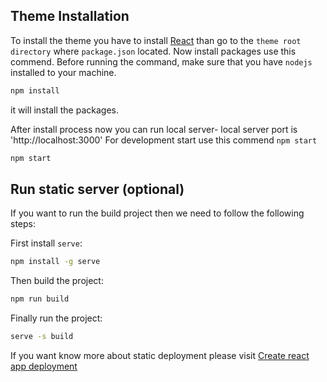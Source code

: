 ## Theme Installation

To install the theme you have to install [React](https://create-react-app.dev/) than go to the `theme root directory` where `package.json` located.
Now install packages use this commend. Before running the command, make sure that you have `nodejs` installed to your machine.

```bash
npm install
```
it will install the packages.

After install process now you can run local server- 
local server port is 'http://localhost:3000' For development start use this commend `npm start` 

```bash
npm start
```

## Run static server (optional)
If you want to run the build project then we need to follow the following steps:

First install `serve`:
```bash
npm install -g serve
```

Then build the project:
```bash
npm run build
```

Finally run the project:
```bash
serve -s build
```

If you want know more about static deployment please visit [Create react app deployment](https://create-react-app.dev/docs/deployment/)